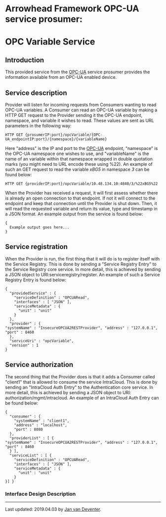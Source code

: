Arrowhead Framework OPC-UA service prosumer:
=======
OPC Variable Service
=======

## Introduction
This provided service from the [OPC-UA](https://github.com/nenovrak/OPC-UAprosumer/blob/master/OPC%20Unified%20Architecture.pdf) service prosumer provides the information available from an OPC-UA enabled device.

## Service description
Provider will listen for incoming requests from Consumers wanting to read OPC-UA variables.
A Consumer can read an OPC-UA variable by making a HTTP GET request to the Provider sending it the OPC-UA endpoint, namespace, and variable it wishes to read.
These values are sent as URL parameters in the following way: 
```
HTTP GET {prosumerIP:port}/opcVariable/{OPC-UA_endpointIP:port}/{namespace}/{variableName}
```
Here "address" is the IP and port to the [OPC-UA](https://github.com/nenovrak/OPC-UAprosumer/blob/master/OPC%20Unified%20Architecture.pdf) endpoint, "namespace" is the OPC-UA namespace one wishes to use, and "variableName" is the name of an variable within that namespace wrapped in double quotation marks (you might need to URL encode these using %22). An example of such an GET request to read the variable *xBG5* in namespace *3* can be found below:
```
HTTP GET {providerIP:port}/opcVariable/10.48.134.10:4840/3/%22xBG5%22
```

When the Provider has received a request, it will first assess whether there is already an open connection to that endpoint.
If not it will connect to the endpoint and keep that connection until the Provider is shut down.
Then, it will read the requested variable and return its value, type and timestamp in a JSON format. An example output from the service is found below:

```
{
  Example output goes here...
}
```

## Service registration
When the Provider is run, the first thing that it will do is to register itself with the Service Registry.
This is done by sending a "Service Registry Entry" to the Service Registry core service.
In more detail, this is achieved by sending a JSON object to URI:serviceregistry/register.
An example of such a Service Registry Entry is found below:
```
{
  "providedService" : {
    "serviceDefinition" : "OPCUARead",
    "interfaces" : [ "JSON" ],
    "serviceMetadata" : {
      "unit" : "unit"
    }
  },
  "provider" : {
"systemName" : "InsecureOPCUA2RESTProvider", "address" : "127.0.0.1",
"port" : 8460
  },
  "serviceUri" : "opcVariable",
  "version" : 1
}
```

## Service authorization
The second thing that the Provider does is that it adds a Consumer called "client1" that is allowed to consume the service IntraCloud.
This is done by sending an "IntraCloud Auth Entry" to the Authentication core service.
In more detail, this is achieved by sending a JSON object to URI: authorization/mgmt/intracloud.
An example of an IntraCloud Auth Entry can be found below:
```
{
  "consumer" : {
    "systemName" : "client1",
    "address" : "localhost",
    "port" : 8080
  },
  "providerList" : [ {
"systemName" : "InsecureOPCUA2RESTProvider", "address" : "127.0.0.1",
"port" : 8460
  } ],
  "serviceList" : [ {
    "serviceDefinition" : "OPCUARead",
    "interfaces" : [ "JSON" ],
    "serviceMetadata" : {
      "unit" : "unit"
    }
}] }
```

### Interface Design Description


___
Last updated: 2019.04.03 by [Jan van Deventer](mailto:jan.van.deventer@ltu.se).
